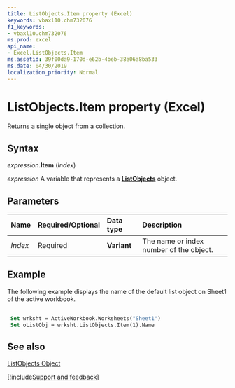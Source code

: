 ```yaml
---
title: ListObjects.Item property (Excel)
keywords: vbaxl10.chm732076
f1_keywords:
- vbaxl10.chm732076
ms.prod: excel
api_name:
- Excel.ListObjects.Item
ms.assetid: 39f00da9-170d-e62b-4beb-38e06a8ba533
ms.date: 04/30/2019
localization_priority: Normal
---
```



# ListObjects.Item property (Excel)

Returns a single object from a collection.


## Syntax

_expression_.**Item** (_Index_)

_expression_ A variable that represents a **[ListObjects](Excel.ListObjects.md)** object.


## Parameters



|Name|Required/Optional|Data type|Description|
|:-----|:-----|:-----|:-----|
| _Index_|Required| **Variant**|The name or index number of the object.|

## Example

The following example displays the name of the default list object on Sheet1 of the active workbook.


```vb
 
 Set wrksht = ActiveWorkbook.Worksheets("Sheet1") 
 Set oListObj = wrksht.ListObjects.Item(1).Name
```


## See also


[ListObjects Object](Excel.ListObjects.md)

[!include[Support and feedback](~/includes/feedback-boilerplate.md)]